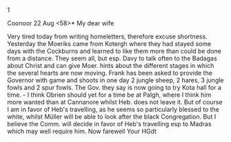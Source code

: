<To Dr. H. Gundert. Deputy Inspector of schools.>1

 Coonoor 22 Aug <58>*
My dear wife

Very tired today from writing homeletters, therefore excuse shortness. Yesterday the Moeriks came from Kotergh where they had stayed some days with the Cockburns and learned to like them more than could be done from a distance. They seem all, but esp. Davy to talk often to the Badagas about Christ and can give Moer. hints about the different stages in which the several hearts are now moving. Frank has been asked to provide the Governor with game and shoots in one day 2 jungle sheep, 2 hares, 3 jungle fowls and 2 spur fowls. The Gov. they say is now going to try Kota hall for a time. - I think Obrien should yet for a time be at Palgh, where I think him more wanted than at Cannanore whilst Heb. does not leave it. But of course I am in favor of Heb's travelling, as he seems so particularly blessed to the white, whilst Müller will be able to look after the black Congregation. But I believe the Comm. will decide in favor of Heb's travelling esp to Madras which may well require him. Now farewell
 Your HGdt

